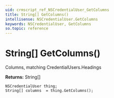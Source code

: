 ```yaml
---
uid: crmscript_ref_NSCredentialUser_GetColumns
title: String[] GetColumns()
intellisense: NSCredentialUser.GetColumns
keywords: NSCredentialUser, GetColumns
so.topic: reference
---
```


# String[] GetColumns()

Columns, matching CredentialUsers.Headings

**Returns:** String[]

```crmscript
NSCredentialUser thing;
String[] columns  = thing.GetColumns();
```

